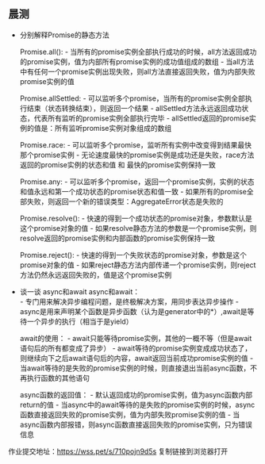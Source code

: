 ## 晨测
- 分别解释Promise的静态方法

    Promise.all():
        - 当所有的promise实例全部执行成功的时候，all方法返回成功的promise实例，值为内部所有promise实例的成功值组成的数组
        - 当all方法中有任何一个promise实例出现失败，则all方法直接返回失败，值为内部失败promise实例的值

    Promise.allSettled:
        - 可以监听多个promise，当所有的promise实例全部执行结束（状态转换结束），则返回一个结果
        - allSettled方法永远返回成功状态，代表所有监听的promise实例全部执行完毕
        - allSettled返回的promise实例的值是：所有监听promise实例对象组成的数组

    Promise.race:
        - 可以监听多个promise，监听所有实例中改变得到结果最快那个promise实例
        - 无论速度最快的promise实例是成功还是失败，race方法返回的promise实例的状态和值 和 最快的promise实例保持一致

    Promise.any:
        - 可以监听多个promise，返回一个promise实例，实例的状态和值永远和第一个成功状态的promise状态和值一致
        - 如果所有的promise全部失败，则返回一个新的错误类型：AggregateError状态是失败的

    Promise.resolve():
        - 快速的得到一个成功状态的promise对象，参数默认是这个promise对象的值
        - 如果resolve静态方法的参数是一个promise实例，则resolve返回的promise实例和内部函数的promise实例保持一致
        
    Promise.reject():
        - 快速的得到一个失败状态的promise对象，参数是这个promise对象的值
        - 如果reject静态方法内部传递一个promise实例，则reject方法仍然永远返回失败的，值是这个promise实例

- 谈一谈 async和await
    async和await：  
        - 专门用来解决异步编程问题，是终极解决方案，用同步表达异步操作
        - async是用来声明某个函数是异步函数（认为是generator中的*）,await是等待一个异步的执行（相当于是yield）

    await的使用：
        - await只能等待promise实例，其他的一概不等（但是await语句后的所有都变成了异步）
        - await等待的promise实例变成成功状态了，则继续向下之后await语句后的内容，await返回当前成功promise实例的值
        - 当await等待的是失败的promise实例的时候，则直接退出当前async函数，不再执行函数的其他语句

    async函数的返回值：
        - 默认返回成功的promise实例，值为async函数内部return的值
        - 当async中的await等待的是失败的promise实例的时候，async函数直接返回失败的promise实例，值为内部失败promise实例的值
        - 当async函数内部报错，则async函数直接返回失败的promise实例，只为错误信息



作业提交地址：https://wss.pet/s/710pojn9d5s 复制链接到浏览器打开
        

    
        
             
